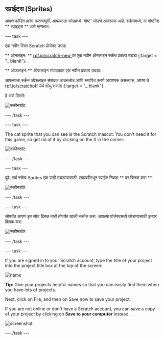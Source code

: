 ## स्प्राईट्स (Sprites)

आपण कोडिंग प्रारंभ करण्यापूर्वी, आपल्याला कोडमध्ये 'गोष्ट' जोडणे आवश्यक आहे. स्क्रॅचमध्ये, या गोष्टींना ** स्प्राइट्स ** असे म्हणतात.

\--- task \---

एक नवीन रिक्त Scratch प्रोजेक्ट उघडा.

** ऑनलाइन: ** [ rpf.io/scratch-new ](http://rpf.io/scratch-new)वर एक नवीन ऑनलाइन स्क्रॅच प्रकल्प उघडा {:target = "_ blank"}.

** ऑफलाइनः ** ऑफलाइन संपादकात एक नवीन प्रकल्प उघडा.

आपल्याला स्क्रॅच ऑफलाइन संपादक डाउनलोड आणि स्थापित करणे आवश्यक असल्यास, आपण ते [ rpf.io/scratchoff ](http://rpf.io/scratchoff) येथे शोधू शकता {:target = "_ blank"}.

हे असे दिसते:

![स्क्रीनशॉट](images/band-scratch.png)

\--- /task \---

\--- task \---

The cat sprite that you can see is the Scratch mascot. You don't need it for this game, so get rid of it by clicking on the X in the corner.

![स्क्रीनशॉट](images/band-delete-annotated.png)

\--- /task \---

\--- task \---

पुढे, सर्व स्क्रॅच Sprites एक यादी उघडण्यासाठी. लायब्ररीमधून स्प्राईट निवडा ** वर क्लिक करा **.

![स्क्रीनशॉट](images/band-sprite-library.png)

\--- /task \---

\--- task \---

जोपर्यंत आपण ड्रम स्प्रेट दिसत नाही तोपर्यंत खाली स्क्रोल करा. आपल्या प्रोजेक्टमध्ये जोडण्यासाठी ड्रमवर क्लिक करा.

![स्क्रीनशॉट](images/band-sprite-drum.png)

\--- /task \---

\--- task \---

If you are signed in to your Scratch account, type the title of your project into the project title box at the top of the screen:

![name](images/band-name-annotated.png)

**Tip:** Give your projects helpful names so that you can easily find them when you have lots of projects.

Next, click on File, and then on Save now to save your project.

If you are not online or don't have a Scratch account, you can save a copy of your project by clicking on **Save to your computer** instead.

![screenshot](images/band-save.png)

\--- /task \---